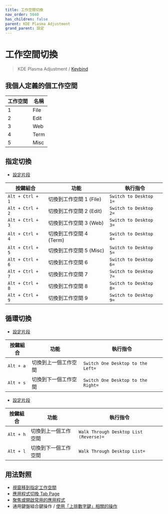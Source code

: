 ```yaml
---
title: 工作空間切換
nav_order: 5040
has_children: false
parent: KDE Plasma Adjustment
grand_parent: 設定
---
```



# 工作空間切換

> KDE Plasma Adjustment / [Keybind](https://samwhelp.github.io/note-about-kde/read/config/kde-plasma-adjustment/keybind.html)


## 我個人定義的個工作空間

| 工作空間 | 名稱  |
| -------- | ----- |
| 1        | File  |
| 2        | Edit  |
| 3        | Web   |
| 4        | Term  |
| 5        | Misc  |


## 指定切換

* [設定片段](https://github.com/samwhelp/note-about-kde/blob/gh-pages/_demo/prototype/de/kde-plasma/part/keybind/kde-plasma-keybind-main/config/kde-plasma-keybind/skel/.config/kglobalshortcutsrc#L79-L98)

| 按鍵組合  | 功能                    | 執行指令                       |
| --------- | ----------------------- | ------------------------------ |
| `Alt + Ctrl + 1` | 切換到工作空間 1 (File) | `Switch to Desktop 1=` |
| `Alt + Ctrl + 2` | 切換到工作空間 2 (Edit) | `Switch to Desktop 2=` |
| `Alt + Ctrl + 3` | 切換到工作空間 3 (Web)  | `Switch to Desktop 3=` |
| `Alt + Ctrl + 4` | 切換到工作空間 4 (Term) | `Switch to Desktop 4=` |
| `Alt + Ctrl + 5` | 切換到工作空間 5 (Misc) | `Switch to Desktop 5=` |
| `Alt + Ctrl + 6` | 切換到工作空間 6        | `Switch to Desktop 6=` |
| `Alt + Ctrl + 7` | 切換到工作空間 7        | `Switch to Desktop 7=` |
| `Alt + Ctrl + 8` | 切換到工作空間 8        | `Switch to Desktop 8=` |
| `Alt + Ctrl + 9` | 切換到工作空間 9        | `Switch to Desktop 9=` |



## 循環切換

* [設定片段](https://github.com/samwhelp/note-about-kde/blob/gh-pages/_demo/prototype/de/kde-plasma/part/keybind/kde-plasma-keybind-main/config/kde-plasma-keybind/skel/.config/kglobalshortcutsrc#L73-L74)


| 按鍵組合  | 功能                 | 執行指令                   |
| --------- | -------------------- | -------------------------- |
| `Alt + a` | 切換到上一個工作空間 | `Switch One Desktop to the Left=` |
| `Alt + s` | 切換到下一個工作空間 | `Switch One Desktop to the Right=` |


* [設定片段](https://github.com/samwhelp/note-about-kde/blob/gh-pages/_demo/prototype/de/kde-plasma/part/keybind/kde-plasma-keybind-main/config/kde-plasma-keybind/skel/.config/kglobalshortcutsrc#L113-L114)

| 按鍵組合  | 功能                 | 執行指令                   |
| --------- | -------------------- | -------------------------- |
| `Alt + h` | 切換到上一個工作空間 | `Walk Through Desktop List (Reverse)=` |
| `Alt + l` | 切換到下一個工作空間 | `Walk Through Desktop List=` |




## 用法對照

* [視窗移到指定工作空間](https://samwhelp.github.io/note-about-kde/read/config/kde-plasma-adjustment/keybind/window-move-to-workspace.html)
* [應用程式切換 Tab Page](https://samwhelp.github.io/note-about-kde/read/config/kde-plasma-adjustment/keybind/application-tab-page.html)
* [聚焦或開啟常用的應用程式](https://samwhelp.github.io/note-about-kde/read/config/kde-plasma-adjustment/keybind/application-focus-or-launch-favorite.html)
* 通用鍵盤組合鍵操作 / [使用「上排數字鍵」相關的操作](https://samwhelp.github.io/system-modeling/read/zh_tw/spec-keybind/with-number-key)
